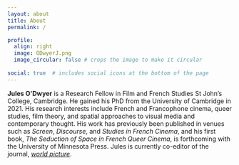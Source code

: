 ```yaml
---
layout: about
title: About
permalink: /

profile:
  align: right
  image: ODwyerJ.png
  image_circular: false # crops the image to make it circular
 
social: true  # includes social icons at the bottom of the page
---
```


__Jules O'Dwyer__ is a Research Fellow in Film and French Studies St John’s College, Cambridge. He gained his PhD from the University of Cambridge in 2021. His research interests include French and Francophone cinema, queer studies, film theory, and spatial approaches to visual media and contemporary thought. His work has previously been published in venues such as _Screen_, _Discourse_, and _Studies in French Cinema_, and his first book, _The Seduction of Space in French Queer Cinema_, is forthcoming with the University of Minnesota Press. Jules is currently co-editor of the journal, [_world picture_](http://www.worldpicturejournal.com/).
